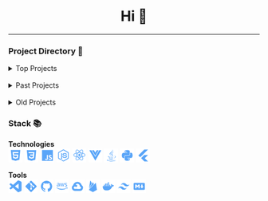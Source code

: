
<h1 align="center">Hi 👋 </h1>

<hr>

### Project Directory 📂
<details>
  <summary>Top Projects</summary>
  <p>Here are some of my recent, favourite projects.</p>
  <b><a target="_blank" href="https://r0h.in/parallel">Parallel</a>: </b> A messaging/music app built with Vite, Firebase, Electron, and a lot of Stack Overflow.<br>
  <b><a target="_blank" href="https://r0h.in/re/">Re</a>:</b> Free, lightning-fast link shortening and tracking website created with TailwindCSS and Parcel.<br>
  <b><a target="_blank" href="https://r0h.in/covid/">COVID-19 Dashboard</a>:</b> Collaborative web-based dashboard built using APIs.
</details>

<br>

<details>
  <summary>Past Projects</summary>
  <p>Completed, but unmaintained projects.</p>
  <b><a target="_blank" href="https://r0h.in/articles/echo/">Echo</a>: </b> Relational social media website.<br>
  <b><a target="_blank" href="https://r0h.in/articles/eonnotes/dist">EonNotes</a>: </b>Free note-taking application created with VueJS.<br>
  <b><a target="_blank" href="https://r0h.in/articles/echo/">EonSound</a>: </b>A spotify API interface and music library management system created for my Year 10 Computer Science project.<br>
</details>

<br>

<details>
  <summary>Old Projects</summary>
  <p>Old, unmaintained projects primarily for experimentation.</p>
  <b><a target="_blank" href="https://r0h.in/articles/apis/">API Collection</a>: </b>A collection of web-based interfaces for public APIs.<br>
  <b><a target="_blank" href="https://r0h.in/articles/paid/">Front-end Paid</a>: </b>A collection of paid front-ends for various clients.<br>
  <b><a target="_blank" href="https://r0h.in/articles/echo/">Learning Collection</a>: </b>A collection of tiny JavaScript projects for learning (years 8-9).<br>
  <b><a target="_blank" href="https://r0h.in/articles/zoonk/">Zoonk</a>: </b>A URL tracker and anonymous private chatting service built in year 10.<br>
  <b><a target="_blank" href="https://r0h.in/articles/flashnote/">FlashNote</a>: </b>Cloud-synced, collaborative notes built in year 9.<br>
</details>


<h3 align="left">Stack 📚</h3>
<p align="left">
  <b>Technologies</b>
  <br>
  <img src="./assets/html.png"/> <img src="./assets/css.png"/> <img src="./assets/js.png"/> <img src="./assets/node.png"/> <img src="./assets/react.png"/> <img src="./assets/vue.png"/> <img src="./assets/java.png"/> <img src="./assets/python.png"/> <img src="./assets/flutter.png"/>
</p>

<p align="left">
  <b>Tools</b>
  <br>
  <img src="./assets/vscode.png"/> <img src="./assets/git.png"/> <img src="./assets/github.png"/> <img src="./assets/aws.png"/> <img src="./assets/gcloud.png"/> <img src="./assets/firebase.png"/> <img src="./assets/docker.png"/> <img src="./assets/tailwind.png"/> <img src="./assets/markdown.png"/>
</p>
